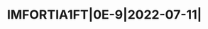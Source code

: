 ---
layout: asset
title: IMFORTIA1FT|0E-9|2022-07-11|                                
isin: ES0505087678
---